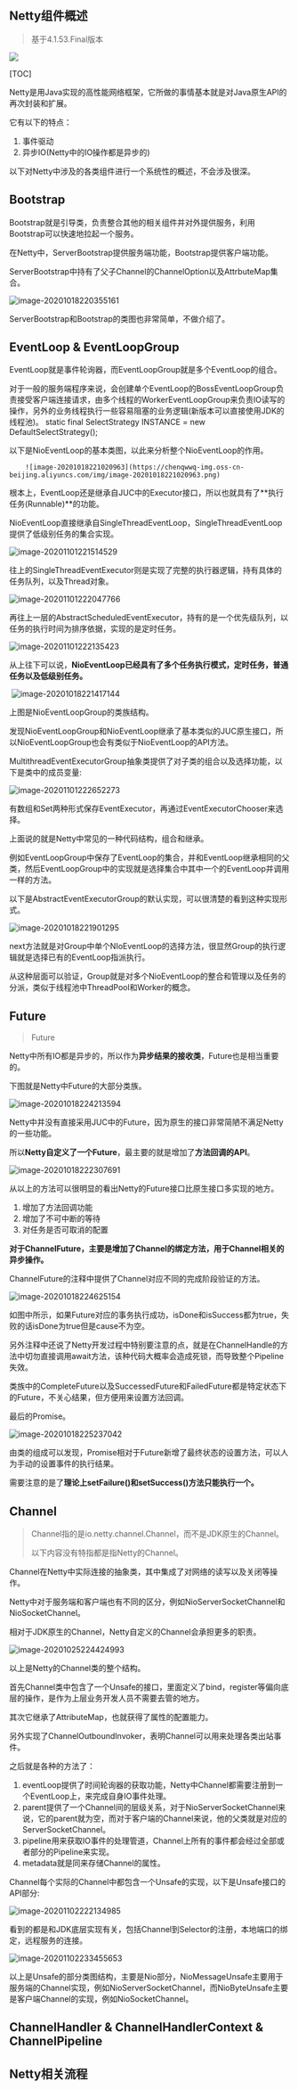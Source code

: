 ## Netty组件概述

>  基于4.1.53.Final版本

![](https://chenqwwq-img.oss-cn-beijing.aliyuncs.com/img/image-20201018222617287.png)



[TOC]

Netty是用Java实现的高性能网络框架，它所做的事情基本就是对Java原生API的再次封装和扩展。

它有以下的特点：

1. 事件驱动
2. 异步IO(Netty中的IO操作都是异步的)



以下对Netty中涉及的各类组件进行一个系统性的概述，不会涉及很深。

## Bootstrap

Bootstrap就是引导类，负责整合其他的相关组件并对外提供服务，利用Bootstrap可以快速地拉起一个服务。

在Netty中，ServerBootstrap提供服务端功能，Bootstrap提供客户端功能。

ServerBootstrap中持有了父子Channel的ChannelOption以及AttrbuteMap集合。



  ![image-20201018220355161](https://chenqwwq-img.oss-cn-beijing.aliyuncs.com/img/image-20201018220355161.png)

ServerBootstrap和Bootstrap的类图也非常简单，不做介绍了。



## EventLoop & EventLoopGroup

EventLoop就是事件轮询器，而EventLoopGroup就是多个EventLoop的组合。

对于一般的服务端程序来说，会创建单个EventLoop的BossEventLoopGroup负责接受客户端连接请求，由多个线程的WorkerEventLoopGroup来负责IO读写的操作，另外的业务线程执行一些容易阻塞的业务逻辑(新版本可以直接使用JDK的线程池)。    static final SelectStrategy INSTANCE = new DefaultSelectStrategy();

以下是NioEventLoop的基本类图，以此来分析整个NioEventLoop的作用。

 		![image-20201018221020963](https://chenqwwq-img.oss-cn-beijing.aliyuncs.com/img/image-20201018221020963.png)



根本上，EventLoop还是继承自JUC中的Executor接口，所以也就具有了**执行任务(Runnable)**的功能。

NioEventLoop直接继承自SingleThreadEventLoop，SingleThreadEventLoop提供了低级别任务的集合实现。

![image-20201101221514529](/home/chen/Pictures/image-20201101221514529.png)

往上的SingleThreadEventExecutor则是实现了完整的执行器逻辑，持有具体的任务队列，以及Thread对象。

![image-20201101222047766](/home/chen/Pictures/image-20201101222047766.png)

再往上一层的AbstractScheduledEventExecutor，持有的是一个优先级队列，以任务的执行时间为排序依据，实现的是定时任务。

![image-20201101222135423](/home/chen/Pictures/image-20201101222135423.png)

从上往下可以说，**NioEventLoop已经具有了多个任务执行模式，定时任务，普通任务以及低级别任务。**



​		 ![image-20201018221417144](https://chenqwwq-img.oss-cn-beijing.aliyuncs.com/img/image-20201018221417144.png)

上图是NioEventLoopGroup的类族结构。

发现NioEventLoopGroup和NioEventLoop继承了基本类似的JUC原生接口，所以NioEventLoopGroup也会有类似于NioEventLoop的API方法。

MultithreadEventExecutorGroup抽象类提供了对子类的组合以及选择功能，以下是类中的成员变量:

![image-20201101222652273](/home/chen/Pictures/image-20201101222652273.png)

有数组和Set两种形式保存EventExecutor，再通过EventExecutorChooser来选择。

上面说的就是Netty中常见的一种代码结构，组合和继承。

例如EventLoopGroup中保存了EventLoop的集合，并和EventLoop继承相同的父类，然后EventLoopGroup中的实现就是选择集合中其中一个的EventLoop并调用一样的方法。

以下是AbstractEventExecutorGroup的默认实现，可以很清楚的看到这种实现形式。

![image-20201018221901295](https://chenqwwq-img.oss-cn-beijing.aliyuncs.com/img/image-20201018221901295.png)

next方法就是对Group中单个NIoEventLoop的选择方法，很显然Group的执行逻辑就是选择已有的EventLoop指派执行。

从这种层面可以验证，Group就是对多个NioEventLoop的整合和管理以及任务的分派，类似于线程池中ThreadPool和Worker的概念。



## Future

> Future

Netty中所有IO都是异步的，所以作为**异步结果的接收类**，Future也是相当重要的。

下图就是Netty中Future的大部分类族。

![image-20201018224213594](https://chenqwwq-img.oss-cn-beijing.aliyuncs.com/img/image-20201018224213594.png)

Netty中并没有直接采用JUC中的Future，因为原生的接口非常简陋不满足Netty的一些功能。

所以**Netty自定义了一个Future**，最主要的就是增加了**方法回调的API**。

![image-20201018222307691](https://chenqwwq-img.oss-cn-beijing.aliyuncs.com/img/image-20201018222307691.png)

从以上的方法可以很明显的看出Netty的Future接口比原生接口多实现的地方。

1. 增加了方法回调功能
2. 增加了不可中断的等待
3. 对任务是否可取消的配置



**对于ChannelFuture，主要是增加了Channel的绑定方法，用于Channel相关的异步操作。**

ChannelFuture的注释中提供了Channel对应不同的完成阶段验证的方法。

![image-20201018224625154](https://chenqwwq-img.oss-cn-beijing.aliyuncs.com/img/image-20201018224625154.png)

如图中所示，如果Future对应的事务执行成功，isDone和isSuccess都为true，失败的话isDone为true但是cause不为空。

另外注释中还说了Netty开发过程中特别要注意的点，就是在ChannelHandle的方法中切勿直接调用await方法，该种代码大概率会造成死锁，而导致整个Pipeline失效。

类族中的CompleteFuture以及SuccessedFuture和FailedFuture都是特定状态下的Future，不关心结果，但方便用来设置方法回调。



最后的Promise。

![image-20201018225237042](https://chenqwwq-img.oss-cn-beijing.aliyuncs.com/img/image-20201018225237042.png)

由类的组成可以发现，Promise相对于Future新增了最终状态的设置方法，可以人为手动的设置事件的执行结果。

需要注意的是了**理论上setFailure()和setSuccess()方法只能执行一个。**



## Channel

> Channel指的是io.netty.channel.Channel，而不是JDK原生的Channel。
>
> 以下内容没有特指都是指Netty的Channel。

Channel在Netty中实际连接的抽象类，其中集成了对网络的读写以及关闭等操作。

Netty中对于服务端和客户端也有不同的区分，例如NioServerSocketChannel和NioSocketChannel。

相对于JDK原生的Channel，Netty自定义的Channel会承担更多的职责。

![image-20201025224424993](/home/chen/Pictures/image-20201025224424993.png)

以上是Netty的Channel类的整个结构。

首先Channel类中包含了一个Unsafe的接口，里面定义了bind，register等偏向底层的操作，是作为上层业务开发人员不需要去管的地方。

其次它继承了AttributeMap，也就获得了属性的配置能力。

另外实现了ChannelOutboundInvoker，表明Channel可以用来处理各类出站事件。

之后就是各种的方法了：

1. eventLoop提供了时间轮询器的获取功能，Netty中Channel都需要注册到一个EventLoop上，来完成自身IO事件处理。
2. parent提供了一个Channel间的层级关系，对于NioServerSocketChannel来说，它的parent就为空，而对于客户端的Channel来说，他的父类就是对应的ServerSocketChannel。
3. pipeline用来获取IO事件的处理管道，Channel上所有的事件都会经过全部或者部分的Pipeline来实现。
4. metadata就是同来存储Channel的属性。



Channel每个实际的Channel中都包含一个Unsafe的实现，以下是Unsafe接口的API部分:

![image-20201102222134985](/home/chen/Pictures/image-20201102222134985.png)

看到的都是和JDK底层实现有关，包括Channel到Selector的注册，本地端口的绑定，远程服务的连接。

![image-20201102233455653](/home/chen/Pictures/image-20201102233455653.png)

以上是Unsafe的部分类图结构，主要是Nio部分，NioMessageUnsafe主要用于服务端的Channel实现，例如NioServerSocketChannel，而NioByteUnsafe主要是客户端Channel的实现，例如NioSocketChannel。

## ChannelHandler & ChannelHandlerContext & ChannelPipeline






## Netty相关流程

